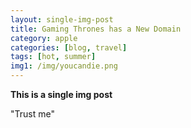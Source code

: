 ```yaml
---
layout: single-img-post
title: Gaming Thrones has a New Domain
category: apple
categories: [blog, travel]
tags: [hot, summer]
img1: /img/youcandie.png
---
```

**This is a single img post**

"Trust me"
